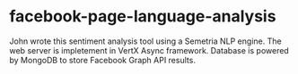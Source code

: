 # facebook-page-language-analysis

John wrote this sentiment analysis tool using a Semetria NLP engine. The web server is impletement in VertX Async framework. Database is powered by MongoDB to store Facebook Graph API results.
